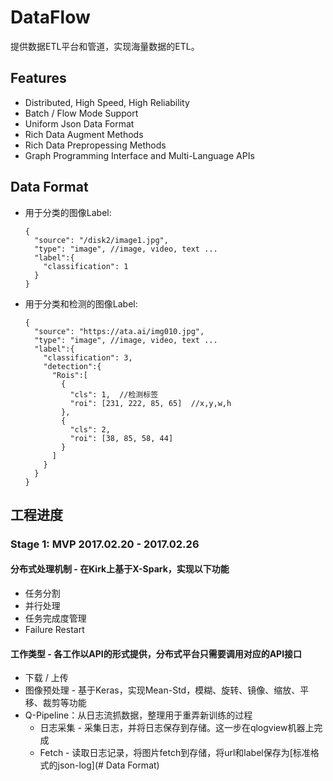 # DataFlow
提供数据ETL平台和管道，实现海量数据的ETL。

## Features
* Distributed, High Speed, High Reliability
* Batch / Flow Mode Support
* Uniform Json Data Format
* Rich Data Augment Methods
* Rich Data Prepropessing Methods
* Graph Programming Interface and Multi-Language APIs

## Data Format

* 用于分类的图像Label:

      {
        "source": "/disk2/image1.jpg",
        "type": "image", //image, video, text ...
        "label":{
          "classification": 1
        }
      }

* 用于分类和检测的图像Label:

      {
        "source": "https://ata.ai/img010.jpg",
        "type": "image", //image, video, text ...
        "label":{
          "classification": 3,
          "detection":{
            "Rois":[
              {
                "cls": 1,  //检测标签
                "roi": [231, 222, 85, 65]  //x,y,w,h
              },
              {
                "cls": 2,
                "roi": [38, 85, 58, 44]
              }
            ]
          }
        }
      }


## 工程进度
### Stage 1: MVP 2017.02.20 - 2017.02.26
#### 分布式处理机制 - 在Kirk上基于X-Spark，实现以下功能
* 任务分割
* 并行处理
* 任务完成度管理
* Failure Restart

#### 工作类型 - 各工作以API的形式提供，分布式平台只需要调用对应的API接口
* 下载 / 上传
* 图像预处理 - 基于Keras，实现Mean-Std，模糊、旋转、镜像、缩放、平移、裁剪等功能
* Q-Pipeline：从日志流抓数据，整理用于重弄新训练的过程
  * 日志采集 - 采集日志，并将日志保存到存储。这一步在qlogview机器上完成
  * Fetch - 读取日志记录，将图片fetch到存储，将url和label保存为[标准格式的json-log](# Data Format)
